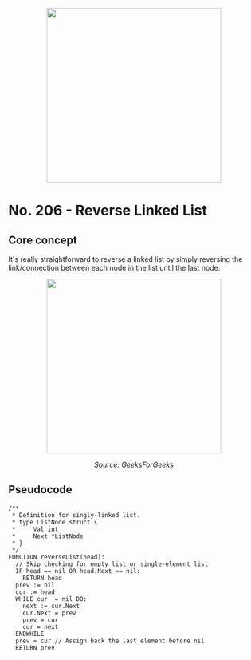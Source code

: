 <p align="center"><img width="350" src="https://assets.leetcode.com/uploads/2021/02/19/rev1ex1.jpg" /></p>

# No. 206 - Reverse Linked List

## Core concept

It's really straightforward to reverse a linked list by simply reversing the
link/connection between each node in the list until the last node.

<p align="center"><img width="350"
src="https://media.geeksforgeeks.org/wp-content/cdn-uploads/RGIF2.gif" /></p>
<p align="center"><i>Source: GeeksForGeeks</i></p>

## Pseudocode

```text
/**
 * Definition for singly-linked list.
 * type ListNode struct {
 *     Val int
 *     Next *ListNode
 * }
 */
FUNCTION reverseList(head):
  // Skip checking for empty list or single-element list
  IF head == nil OR head.Next == nil:
    RETURN head
  prev := nil
  cur := head
  WHILE cur != nil DO:
    next := cur.Next
    cur.Next = prev
    prev = cur
    cur = next
  ENDWHILE
  prev = cur // Assign back the last element before nil
  RETURN prev
```
